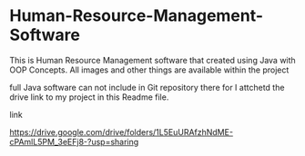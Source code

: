 # Human-Resource-Management-Software
This is Human Resource Management software that created using Java with OOP Concepts. All images and other things are available within the project


full Java software can not include in Git repository there for I attchetd the drive link to my project in this Readme file.


link

https://drive.google.com/drive/folders/1L5EuURAfzhNdME-cPAmlL5PM_3eEFj8-?usp=sharing
